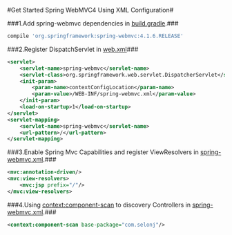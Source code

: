 #Get Started Spring WebMVC4 Using XML Configuration#

###1.Add spring-webmvc dependencies in [build.gradle](build.gradle).###
```groovy
compile 'org.springframework:spring-webmvc:4.1.6.RELEASE'
```

###2.Register DispatchServlet in [web.xml](src/main/webapp/WEB-INF/web.xml)###
```xml
<servlet>
    <servlet-name>spring-webmvc</servlet-name>
    <servlet-class>org.springframework.web.servlet.DispatcherServlet</servlet-class>
    <init-param>
        <param-name>contextConfigLocation</param-name>
        <param-value>/WEB-INF/spring-webmvc.xml</param-value>
    </init-param>
    <load-on-startup>1</load-on-startup>
</servlet>
<servlet-mapping>
    <servlet-name>spring-webmvc</servlet-name>
    <url-pattern>/</url-pattern>
</servlet-mapping>
```

###3.Enable Spring Mvc Capabilities and register ViewResolvers in [spring-webmvc.xml](src/main/webapp/WEB-INF/spring-webmvc.xml).###
```xml
<mvc:annotation-driven/>
<mvc:view-resolvers>
    <mvc:jsp prefix="/"/>
</mvc:view-resolvers>
```

###4.Using <context:component-scan> to discovery Controllers in [spring-webmvc.xml](src/main/webapp/WEB-INF/spring-webmvc.xml).###

```xml
<context:component-scan base-package="com.selonj"/>
```